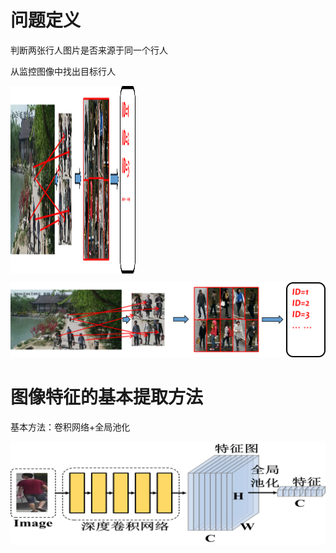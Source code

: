 # 问题定义

判断两张行人图片是否来源于同一个行人

从监控图像中找出目标行人

<img src="/img/1.png" width = "200" height = "300" alt="" align=center />

![image](/img/1.png)



# 图像特征的基本提取方法

基本方法：卷积网络+全局池化

![image](https://github.com/ffeiDing/ffeiDing.github.io/blob/master/img/2.png)

